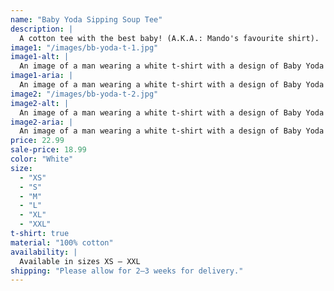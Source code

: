 ```yaml
---
name: "Baby Yoda Sipping Soup Tee"
description: |
  A cotton tee with the best baby! (A.K.A.: Mando's favourite shirt).
image1: "/images/bb-yoda-t-1.jpg"
image1-alt: |
  An image of a man wearing a white t-shirt with a design of Baby Yoda Sipping Soup on the front.
image1-aria: |
  An image of a man wearing a white t-shirt with a design of Baby Yoda Sipping Soup on the front.
image2: "/images/bb-yoda-t-2.jpg"
image2-alt: |
  An image of a man wearing a white t-shirt with a design of Baby Yoda Sipping Soup on the front.
image2-aria: |
  An image of a man wearing a white t-shirt with a design of Baby Yoda Sipping Soup on the front.
price: 22.99
sale-price: 18.99
color: "White"
size:
  - "XS"
  - "S"
  - "M"
  - "L"
  - "XL"
  - "XXL"
t-shirt: true
material: "100% cotton"
availability: |
  Available in sizes XS – XXL
shipping: "Please allow for 2–3 weeks for delivery."
---
```

